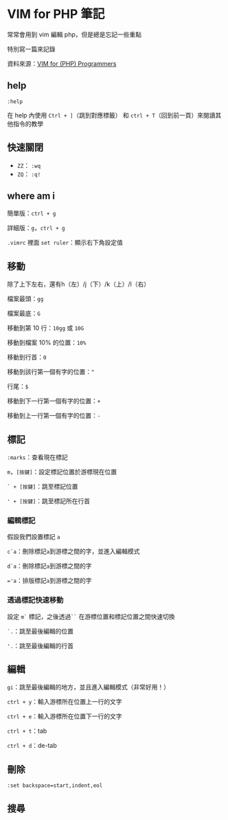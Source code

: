 # VIM for PHP 筆記

常常會用到 vim 編輯 php，但是總是忘記一些重點

特別寫一篇來記錄

資料來源：[VIM for (PHP) Programmers](https://www.slideshare.net/ZendCon/vim-for-php-programmers-presentation)

## help

`:help`

在 help 內使用 `Ctrl + ]`（跳到對應標籤） 和 `ctrl + T`（回到前一頁）來閱讀其他指令的教學

## 快速關閉

* `ZZ`： `:wq`
* `ZQ`： `:q!`

## where am i

簡單版：`ctrl + g`

詳細版：`g`，`ctrl + g`

`.vimrc` 裡面 `set ruler`：顯示右下角設定值

## 移動

除了上下左右，還有h（左）/j（下）/k（上）/l（右）

檔案最頭：`gg`

檔案最底：`G`

移動到第 10 行：`10gg` 或 `10G`

移動到檔案 10% 的位置：`10%`

移動到行首：`0`

移動到該行第一個有字的位置：`^`

行尾：`$`

移動到下一行第一個有字的位置：`+`

移動到上一行第一個有字的位置：`-`

## 標記

`:marks`：查看現在標記

`m`，`[按鍵]`：設定標記位置於游標現在位置

``` ` + [按鍵] ```：跳至標記位置

`' + [按鍵]`：跳至標記所在行首

### 編輯標記

假設我們設置標記 `a`

``` c`a ```：刪除標記`a`到游標之間的字，並進入編輯模式

``` d`a ```：刪除標記`a`到游標之間的字

`='a`：排版標記`a`到游標之間的字

### 透過標記快速移動

設定 ``` m` ``` 標記，之後透過``` `` ``` 在游標位置和標記位置之間快速切換

``` `. ```：跳至最後編輯的位置

`'.`：跳至最後編輯的行首

## 編輯

`gi`：跳至最後編輯的地方，並且進入編輯模式（非常好用！）

`ctrl + y`：輸入游標所在位置上一行的文字

`ctrl + e`：輸入游標所在位置下一行的文字

`ctrl + t`：tab

`ctrl + d`：de-tab

## 刪除

`:set backspace=start,indent,eol`

## 搜尋


